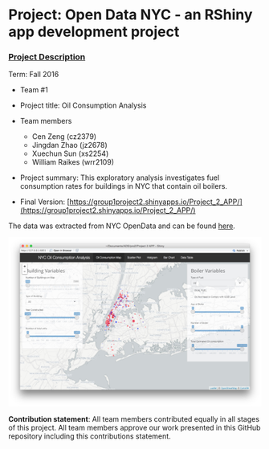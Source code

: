# Project: Open Data NYC - an RShiny app development project
### [Project Description](doc/project2_desc.md)

Term: Fall 2016

+ Team #1
+ Project title: Oil Consumption Analysis
+ Team members
	+ Cen Zeng (cz2379)
	+ Jingdan Zhao (jz2678)
	+ Xuechun Sun (xs2254)
	+ William Raikes (wrr2109)
	
+ Project summary: This exploratory analysis investigates fuel consumption rates for buildings in NYC that contain oil boilers.
+ Final Version: [https://group1project2.shinyapps.io/Project_2_APP/](https://group1project2.shinyapps.io/Project_2_APP/)

The data was extracted from NYC OpenData and can be found [here](https://data.cityofnewyork.us/Housing-Development/Oil-Boilers-Detailed-Fuel-Consumption-and-Building/jfzu-yy6n). 


![screenshot](doc/screenshot1.jpg)


**Contribution statement**: All team members contributed equally in all stages of this project. All team members approve our work presented in this GitHub repository including this contributions statement. 


